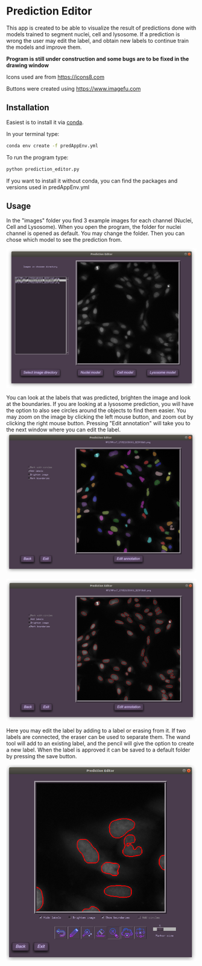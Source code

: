 # Prediction Editor

This app is created to be able to visualize the result of predictions done with models trained to segment nuclei, cell and lysosome.
If a prediction is wrong the user may edit the label, and obtain new labels to continue train the models and improve them.

**Program is still under construction and some bugs are to be fixed in the drawing window**

Icons used are from https://icons8.com

Buttons were created using https://www.imagefu.com

## Installation

Easiest is to install it via [conda](https://docs.conda.io/en/latest/miniconda.html).

In your terminal type:
```bash
conda env create -f predAppEnv.yml
```
To run the program type:

```bash
python prediction_editor.py
```

If you want to install it without conda, you can find the packages and versions used in predAppEnv.yml

## Usage

In the "images" folder you find 3 example images for each channel (Nuclei, Cell and Lysosome). When you open the program, the folder for nuclei channel is opened as default. You may change the folder. Then you can chose which model to see the prediction from.

![image1](/graphics/1.png)

You can look at the labels that was predicted, brighten the image and look at the boundaries. If you are looking at a lysosome prediction, you will have the option to also see circles around the objects to find them easier. You may zoom on the image by clicking the left mouse button, and zoom out by clicking the right mouse button. Pressing "Edit annotation" will take you to the next window where you can edit the label.
![image2](/graphics/2.png)

![image3](/graphics/3.png)

Here you may edit the label by adding to a label or erasing from it. If two labels are connected, the eraser can be used to separate them. The wand tool will add to an existing label, and the pencil will give the option to create a new label. When the label is approved it can be saved to a default folder by pressing the save button.

![image4](/graphics/4.png)
